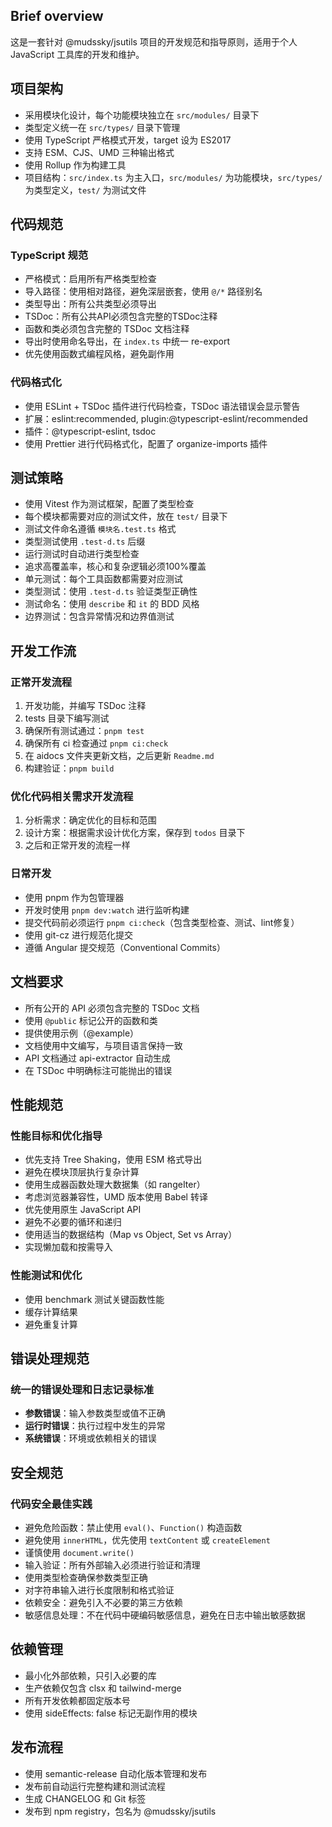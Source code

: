 ## Brief overview

这是一套针对 @mudssky/jsutils 项目的开发规范和指导原则，适用于个人 JavaScript 工具库的开发和维护。

## 项目架构

- 采用模块化设计，每个功能模块独立在 `src/modules/` 目录下
- 类型定义统一在 `src/types/` 目录下管理
- 使用 TypeScript 严格模式开发，target 设为 ES2017
- 支持 ESM、CJS、UMD 三种输出格式
- 使用 Rollup 作为构建工具
- 项目结构：`src/index.ts` 为主入口，`src/modules/` 为功能模块，`src/types/` 为类型定义，`test/` 为测试文件

## 代码规范

### TypeScript 规范

- 严格模式：启用所有严格类型检查
- 导入路径：使用相对路径，避免深层嵌套，使用 `@/*` 路径别名
- 类型导出：所有公共类型必须导出
- TSDoc：所有公共API必须包含完整的TSDoc注释
- 函数和类必须包含完整的 TSDoc 文档注释
- 导出时使用命名导出，在 `index.ts` 中统一 re-export
- 优先使用函数式编程风格，避免副作用

### 代码格式化

- 使用 ESLint + TSDoc 插件进行代码检查，TSDoc 语法错误会显示警告
- 扩展：eslint:recommended, plugin:@typescript-eslint/recommended
- 插件：@typescript-eslint, tsdoc
- 使用 Prettier 进行代码格式化，配置了 organize-imports 插件

## 测试策略

- 使用 Vitest 作为测试框架，配置了类型检查
- 每个模块都需要对应的测试文件，放在 `test/` 目录下
- 测试文件命名遵循 `模块名.test.ts` 格式
- 类型测试使用 `.test-d.ts` 后缀
- 运行测试时自动进行类型检查
- 追求高覆盖率，核心和复杂逻辑必须100%覆盖
- 单元测试：每个工具函数都需要对应测试
- 类型测试：使用 `.test-d.ts` 验证类型正确性
- 测试命名：使用 `describe` 和 `it` 的 BDD 风格
- 边界测试：包含异常情况和边界值测试

## 开发工作流

### 正常开发流程

1. 开发功能，并编写 TSDoc 注释
2. tests 目录下编写测试
3. 确保所有测试通过：`pnpm test`
4. 确保所有 ci 检查通过 `pnpm ci:check`
5. 在 aidocs 文件夹更新文档，之后更新 `Readme.md`
6. 构建验证：`pnpm build`

### 优化代码相关需求开发流程

1. 分析需求：确定优化的目标和范围
2. 设计方案：根据需求设计优化方案，保存到 `todos` 目录下
3. 之后和正常开发的流程一样

### 日常开发

- 使用 pnpm 作为包管理器
- 开发时使用 `pnpm dev:watch` 进行监听构建
- 提交代码前必须运行 `pnpm ci:check`（包含类型检查、测试、lint修复）
- 使用 git-cz 进行规范化提交
- 遵循 Angular 提交规范（Conventional Commits）

## 文档要求

- 所有公开的 API 必须包含完整的 TSDoc 文档
- 使用 `@public` 标记公开的函数和类
- 提供使用示例（@example）
- 文档使用中文编写，与项目语言保持一致
- API 文档通过 api-extractor 自动生成
- 在 TSDoc 中明确标注可能抛出的错误

## 性能规范

### 性能目标和优化指导

- 优先支持 Tree Shaking，使用 ESM 格式导出
- 避免在模块顶层执行复杂计算
- 使用生成器函数处理大数据集（如 rangeIter）
- 考虑浏览器兼容性，UMD 版本使用 Babel 转译
- 优先使用原生 JavaScript API
- 避免不必要的循环和递归
- 使用适当的数据结构（Map vs Object, Set vs Array）
- 实现懒加载和按需导入

### 性能测试和优化

- 使用 benchmark 测试关键函数性能
- 缓存计算结果
- 避免重复计算

## 错误处理规范

### 统一的错误处理和日志记录标准

- **参数错误**：输入参数类型或值不正确
- **运行时错误**：执行过程中发生的异常
- **系统错误**：环境或依赖相关的错误

## 安全规范

### 代码安全最佳实践

- 避免危险函数：禁止使用 `eval()`、`Function()` 构造函数
- 避免使用 `innerHTML`，优先使用 `textContent` 或 `createElement`
- 谨慎使用 `document.write()`
- 输入验证：所有外部输入必须进行验证和清理
- 使用类型检查确保参数类型正确
- 对字符串输入进行长度限制和格式验证
- 依赖安全：避免引入不必要的第三方依赖
- 敏感信息处理：不在代码中硬编码敏感信息，避免在日志中输出敏感数据

## 依赖管理

- 最小化外部依赖，只引入必要的库
- 生产依赖仅包含 clsx 和 tailwind-merge
- 所有开发依赖都固定版本号
- 使用 sideEffects: false 标记无副作用的模块

## 发布流程

- 使用 semantic-release 自动化版本管理和发布
- 发布前自动运行完整构建和测试流程
- 生成 CHANGELOG 和 Git 标签
- 发布到 npm registry，包名为 @mudssky/jsutils

